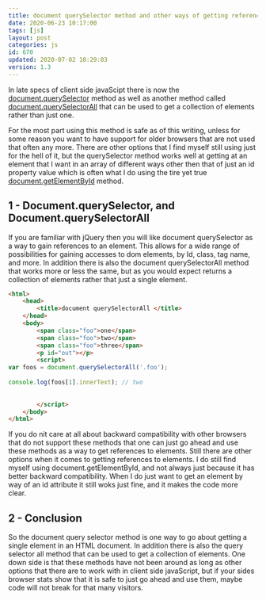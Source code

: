 ```yaml
---
title: document querySelector method and other ways of getting references to elements in javaScript
date: 2020-06-23 10:17:00
tags: [js]
layout: post
categories: js
id: 670
updated: 2020-07-02 10:29:03
version: 1.3
---
```


In late specs of client side javaScipt there is now the [document.querySelector](https://developer.mozilla.org/en-US/docs/Web/API/Document/querySelector) method as well as another method called [document.querySelectorAll](https://developer.mozilla.org/en-US/docs/Web/API/Document/querySelectorAll) that can be used to get a collection of elements rather than just one. 

For the most part using this method is safe as of this writing, unless for some reason you want to have support for older browsers that are not used that often any more. There are other options that I find myself still using just for the hell of it, but the querySelector method works well at getting at an element that I want in an array of different ways other then that of just an id property value which is often what I do using the tire yet true [document.getElementById](/2018/12/27/js-document-getelementbyid/) method.

<!-- more -->

## 1 - Document.querySelector, and Document.querySelectorAll

If you are familiar with jQuery then you will like document querySelector as a way to gain references to an element. This allows for a wide range of possibilities for gaining accesses to dom elements, by Id, class, tag name, and more. In addition there is also the document querySelectorAll method that works more or less the same, but as you would expect returns a collection of elements rather that just a single element.

```html
<html>
    <head>
        <title>document querySelectorAll </title>
    </head>
    <body>
        <span class="foo">one</span>
        <span class="foo">two</span>
        <span class="foo">three</span>
        <p id="out"></p>
        <script>
var foos = document.querySelectorAll('.foo');
 
console.log(foos[1].innerText); // two
 
        
        </script>
    </body>
</html>
```

If you do nit care at all about backward compatibility with other browsers that do not support these methods that one can just go ahead and use these methods as a way to get references to elements. Still there are other options when it comes to getting references to elements. I do still find myself using document.getElementById, and not always just because it has better backward compatibility. When I do just want to get an element by way of an id attribute it still woks just fine, and it makes the code more clear.

## 2 - Conclusion

So the document query selector method is one way to go about getting a single element in an HTML document. In addition there is also the query selector all method that can be used to get a collection of elements. One down side is that these methods have not been around as long as other options that there are to work with in client side javaScript, but if your sides browser stats show that it is safe to just go ahead and use them, maybe code will not break for that many visitors.